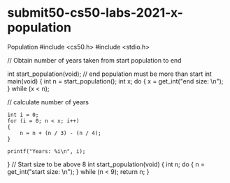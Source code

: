 # submit50-cs50-labs-2021-x-population
Population
#include <cs50.h>
#include <stdio.h>

//  Obtain number of years taken from start population to end

int start_population(void);
// end population must be more than start
int main(void)
{
    int n = start_population();
    int x;
    do
    {
        x = get_int("end size: \n");
    }
    while (x < n);

// calculate number of years

    int i = 0;
    for (i = 0; n < x; i++)
    {
        n = n + (n / 3) - (n / 4);
    }

    printf("Years: %i\n", i);

}
// Start size to be above 8
int start_population(void)
{
    int n;
    do
    {
        n = get_int("start size: \n");
    }
    while (n < 9);
    return n;
}
